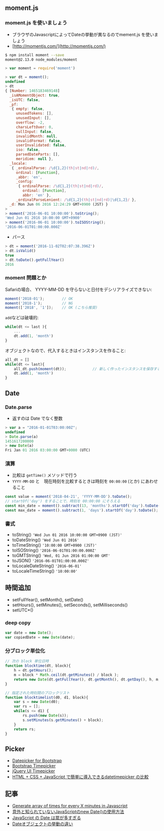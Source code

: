 ## moment.js

### moment.js を使いましょう

- ブラウザのJavascriptによってDateの挙動が異なるのでmement.js を使いましょう
- [http://momentjs.com/](http://momentjs.com/)

~~~bash
$ npm install moment --save
moment@2.13.0 node_modules/moment
~~~

~~~js
> var moment = require('moment')

> var dt = moment();
undefined
> dt
{ [Number: 1465183469148]
  _isAMomentObject: true,
  _isUTC: false,
  _pf:
   { empty: false,
     unusedTokens: [],
     unusedInput: [],
     overflow: -2,
     charsLeftOver: 0,
     nullInput: false,
     invalidMonth: null,
     invalidFormat: false,
     userInvalidated: false,
     iso: false,
     parsedDateParts: [],
     meridiem: null },
  _locale:
   { _ordinalParse: /\d{1,2}(th|st|nd|rd)/,
     ordinal: [Function],
     _abbr: 'en',
     _config:
      { ordinalParse: /\d{1,2}(th|st|nd|rd)/,
        ordinal: [Function],
        abbr: 'en' },
     _ordinalParseLenient: /\d{1,2}(th|st|nd|rd)|\d{1,2}/ },
  _d: Mon Jun 06 2016 12:24:29 GMT+0900 (JST) }
>
> moment('2016-06-01 10:00:00').toString();
'Wed Jun 01 2016 10:00:00 GMT+0900'
> moment('2016-06-01 10:00:00').toISOString();
'2016-06-01T01:00:00.000Z'
~~~

- パース

~~~js
> dt = moment('2016-11-02T02:07:38.396Z')
> dt.isValid()
true
> dt.toDate().getFullYear()
2016
~~~

### moment 問題とか

Safariの場合、 YYYY-MM-DD を守らないと日付をデシリアライズできない:

~~~js
moment('2018-01');        // OK
moment('2018-1');         // NG
moment(['2018', '1']);    // OK (こちら推奨)
~~~

`add`などは破壊的:

~~~js
while(dt <= last ){
    ...
    dt.add(1, 'month')
}
~~~

オブジェクトなので、代入するときはインスタンスを作ること:

~~~js
all_dt = []
while(dt <= last){
    all_dt.push(moment(dt));            // 新しく作ったインスタンスを保存する
    dt.add(1, 'month')
}
~~~

## Date

### Date.parse

-  返すのは Date でなく整数

~~~js
> var a = "2016-01-01T03:00:00Z";
undefined
> Date.parse(a)
1451617200000
> new Date(a)
Fri Jan 01 2016 03:00:00 GMT+0000 (UTC)
~~~

### 演算

- 比較は `getTime()` メソッドで行う
- `YYYY-MM-DD` と　現在時刻を比較するときは時刻を `00:00:00` (とか) にあわせること

~~~js
const value = moment('2018-04-21', 'YYYY-MM-DD').toDate();                  // 00:00:00
// startOf('day') をすることで、時刻を 00:00:00 にそろえる
const min_date = moment().subtract(13, 'months').startOf('day').toDate();
const max_date = moment().subtract(1, 'days').startOf('day').toDate();
~~~

### 書式

- toString()        `'Wed Jun 01 2016 10:00:00 GMT+0900 (JST)'`
- toDateString()    `'Wed Jun 01 2016'`
- toTimeString()    `'10:00:00 GMT+0900 (JST)'`
- toISOString()     `'2016-06-01T01:00:00.000Z'`
- toGMTString()     `'Wed, 01 Jun 2016 01:00:00 GMT'`
- toJSON()          `'2016-06-01T01:00:00.000Z'`
- toLocaleDateString()  `'2016-06-01'`
- toLocaleTimeString()  `'10:00:00'`

## 時間追加

- setFullYear(), setMonth(), setDate()
- setHours(), setMinutes(), setSeconds(), setMilliseconds()
- setUTC*()

### deep copy

~~~js
var date = new Date();
var copiedDate = new Date(date);
~~~

### 分ブロック単位化

~~~js
// 次の block 単位日時
function blocktime(dt, block){
    h = dt.getHours();
    m = block * Math.ceil(dt.getMinutes() / block );
    return new Date(dt.getFullYear(), dt.getMonth(), dt.getDay(), h, m, 0, 0);    
}

// 指定された時刻間のブロックリスト
function blocktimelist(d0, d1, block){
    var s = new Date(d0);
    var rs = [];
    while(s <= d1) {
        rs.push(new Date(s));
        s.setMinutes(s.getMinutes() + block);
    }   
    return rs;
}
~~~    

## Picker

- [Datepicker for Bootstrap](http://www.eyecon.ro/bootstrap-datepicker/)
- [Bootstrap Timepicker](http://jdewit.github.io/bootstrap-timepicker/)
- [jQuery UI Timepicker](https://fgelinas.com/code/timepicker/)
- [HTML + CSS + JavaScript で簡単に導入できるdatetimepicker の比較](http://techracho.bpsinc.jp/shibuya/2014_10_15/19114)

## 記事

- [Generate array of times for every X minutes in Javascript](http://stackoverflow.com/questions/36125038/generate-array-of-times-for-every-x-minutes-in-javascript)
- [意外と知られていないJavaScriptのnew Date()の使用方法](http://iwb.jp/javascript-new-date-gettime/)
- [JavaScript の Date は罠が多すぎる](http://qiita.com/labocho/items/5fbaa0491b67221419b4)
- [Dateオブジェクトの挙動の違い](http://d.hatena.ne.jp/naoyes/20101107/1289105967)
